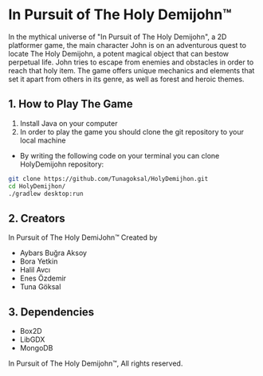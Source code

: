 # In Pursuit of The Holy Demijohn™


In the mythical universe of "In Pursuit of The Holy Demijohn", a 2D platformer game, the main character John is on an adventurous quest to locate The Holy Demijohn, a potent magical object that can bestow perpetual life. John tries to escape from enemies and obstacles in order to reach that holy item. The game offers unique mechanics and elements that set it apart from others in its genre, as well as forest and heroic themes.

## 1. How to Play The Game
1.  Install Java on your computer
2.  In order to play the game you should clone the git repository to your local machine
- By writing the following code on your terminal you can clone HolyDemijohn repository:
```bash
git clone https://github.com/Tunagoksal/HolyDemijhon.git
cd HolyDemijhon/
./gradlew desktop:run
```


## 2. Creators
In Pursuit of The Holy DemiJohn™ Created by 
- Aybars Buğra Aksoy
- Bora Yetkin
- Halil Avcı
- Enes Özdemir
- Tuna Göksal


## 3. Dependencies
- Box2D
- LibGDX
- MongoDB


In Pursuit of The Holy Demijohn™, All rights reserved.

